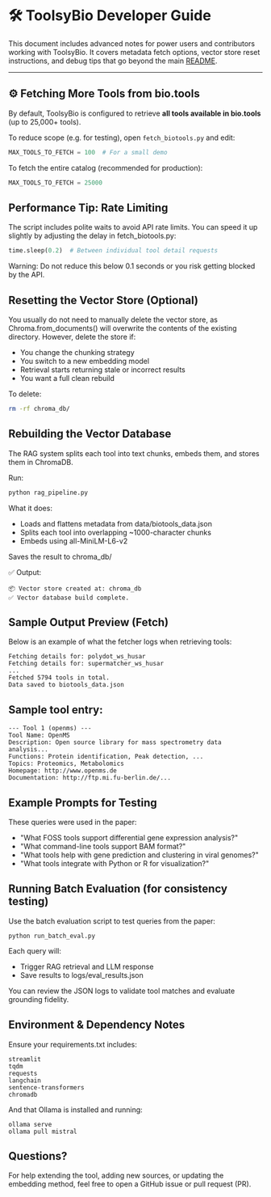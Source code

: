 # 🛠️ ToolsyBio Developer Guide

This document includes advanced notes for power users and contributors working with ToolsyBio. It covers metadata fetch options, vector store reset instructions, and debug tips that go beyond the main [README](../README.md).

---

## ⚙️ Fetching More Tools from bio.tools

By default, ToolsyBio is configured to retrieve **all tools available in bio.tools** (up to 25,000+ tools).

To reduce scope (e.g. for testing), open `fetch_biotools.py` and edit:

```python
MAX_TOOLS_TO_FETCH = 100  # For a small demo
```

To fetch the entire catalog (recommended for production):

```python
MAX_TOOLS_TO_FETCH = 25000
```

## Performance Tip: Rate Limiting
The script includes polite waits to avoid API rate limits. You can speed it up slightly by adjusting the delay in fetch_biotools.py:

```python
time.sleep(0.2)  # Between individual tool detail requests
```
Warning: Do not reduce this below 0.1 seconds or you risk getting blocked by the API.

## Resetting the Vector Store (Optional)
You usually do not need to manually delete the vector store, as Chroma.from_documents() will overwrite the contents of the existing directory.
However, delete the store if:
* You change the chunking strategy
* You switch to a new embedding model
* Retrieval starts returning stale or incorrect results
* You want a full clean rebuild

To delete:

```bash
rm -rf chroma_db/
```

## Rebuilding the Vector Database
The RAG system splits each tool into text chunks, embeds them, and stores them in ChromaDB.

Run:

```bash
python rag_pipeline.py
```

What it does:
* Loads and flattens metadata from data/biotools_data.json
* Splits each tool into overlapping ~1000-character chunks
* Embeds using all-MiniLM-L6-v2

Saves the result to chroma_db/

✅ Output:
```
📦 Vector store created at: chroma_db
✅ Vector database build complete.
```

## Sample Output Preview (Fetch)
Below is an example of what the fetcher logs when retrieving tools:

```
Fetching details for: polydot_ws_husar
Fetching details for: supermatcher_ws_husar
...
Fetched 5794 tools in total.
Data saved to biotools_data.json
```

## Sample tool entry:
```
--- Tool 1 (openms) ---
Tool Name: OpenMS
Description: Open source library for mass spectrometry data analysis...
Functions: Protein identification, Peak detection, ...
Topics: Proteomics, Metabolomics
Homepage: http://www.openms.de
Documentation: http://ftp.mi.fu-berlin.de/...
```

## Example Prompts for Testing
These queries were used in the paper:
* "What FOSS tools support differential gene expression analysis?"
* "What command-line tools support BAM format?"
* "What tools help with gene prediction and clustering in viral genomes?"
* "What tools integrate with Python or R for visualization?"

## Running Batch Evaluation (for consistency testing)
Use the batch evaluation script to test queries from the paper:

```
python run_batch_eval.py
```

Each query will:
* Trigger RAG retrieval and LLM response
* Save results to logs/eval_results.json

You can review the JSON logs to validate tool matches and evaluate grounding fidelity.


## Environment & Dependency Notes
Ensure your requirements.txt includes:
```
streamlit
tqdm
requests
langchain
sentence-transformers
chromadb
```

And that Ollama is installed and running:
```
ollama serve
ollama pull mistral
```

## Questions?
For help extending the tool, adding new sources, or updating the embedding method, feel free to open a GitHub issue or pull request (PR).